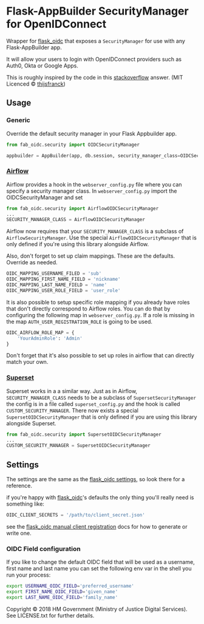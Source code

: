 # Flask-AppBuilder SecurityManager for OpenIDConnect

Wrapper for [flask_oidc] that exposes a `SecurityManager` for use with any Flask-AppBuilder app.

It will allow your users to login with OpenIDConnect providers such as Auth0, Okta or Google Apps.

This is roughly inspired by the code in this [stackoverflow](https://stackoverflow.com/a/47787279/44252) answer. (MIT Licenced © [thijsfranck](https://stackoverflow.com/users/8905583/thijsfranck))

## Usage

### Generic

Override the default security manager in your Flask Appbuilder app.

```python
from fab_oidc.security import OIDCSecurityManager

appbuilder = AppBuilder(app, db.session, security_manager_class=OIDCSecurityManager)
```



### [Airflow]
Airflow provides a hook in the `webserver_config.py` file where you can specify a security manager class.
In `webserver_config.py` import the OIDCSecurityManager and set
```python
from fab_oidc.security import AirflowOIDCSecurityManager
...
SECURITY_MANAGER_CLASS = AirflowOIDCSecurityManager
```

Airflow now requires that your `SECURITY_MANAGER_CLASS` is a subclass of `AirflowSecurityManager`.
Use the special `AirflowOIDCSecurityManager` that is only defined if you're using this library alongside Airflow.

Also, don't forget to set up claim mappings. 
These are the defaults. 
Override as needed.

```python
OIDC_MAPPING_USERNAME_FILED = 'sub'
OIDC_MAPPING_FIRST_NAME_FIELD = 'nickname'
OIDC_MAPPING_LAST_NAME_FIELD = 'name'
OIDC_MAPPING_USER_ROLE_FIELD = 'user_role'
```

It is also possible to setup specific role mapping if you already have roles that don't directly correspond to Airflow roles.
You can do that by configuring the following map in `webserver_config.py`.
If a role is missing in the map `AUTH_USER_REGISTRATION_ROLE` is going to be used.

```python
OIDC_AIRFLOW_ROLE_MAP = {
    'YourAdminRole': 'Admin'
}
```
Don't forget that it's also possible to set up roles in airflow that can directly match your own.

### [Superset]
Superset works in a a similar way. Just as in Airflow,
`SECURITY_MANAGER_CLASS` needs to be a subclass of `SupersetSecurityManager`
the config is in a file called `superset_config.py` and the hook is called
`CUSTOM_SECURITY_MANAGER`. There now exists a special
`SupersetOIDCSecurityManager` that is only defined if you are using this
library alongside Superset.

```python
from fab_oidc.security import SupersetOIDCSecurityManager
...
CUSTOM_SECURITY_MANAGER = SupersetOIDCSecurityManager
```


## Settings
The settings are the same as the [flask_oidc settings][flask_oidc_settings], so look there for a reference.

if you're happy with [flask_oidc]'s defaults the only thing you'll really need is something like:

```python
OIDC_CLIENT_SECRETS = '/path/to/client_secret.json'
```

see the [flask_oidc manual client registration][flask_oidc_manual_config] docs for how to generate or write one.

### OIDC Field configuration

If you like to change the default OIDC field that will be used as a username,
first name and last name you can set the following env var in the shell you run
your process:

```bash
export USERNAME_OIDC_FIELD='preferred_username'
export FIRST_NAME_OIDC_FIELD='given_name'
export LAST_NAME_OIDC_FIELD='family_name'
```

Copyright © 2018 HM Government (Ministry of Justice Digital Services). See LICENSE.txt for further details.


[flask_oidc]: http://flask-oidc.readthedocs.io/en/latest/
[flask_oidc_settings]: http://flask-oidc.readthedocs.io/en/latest/#settings-reference
[flask_oidc_manual_config]: http://flask-oidc.readthedocs.io/en/latest/#manual-client-registration
[Airflow]: https://airflow.apache.org/
 [Superset]: https://superset.incubator.apache.org/
